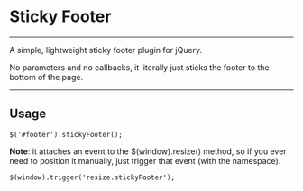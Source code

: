 # Sticky Footer

---

A simple, lightweight sticky footer plugin for jQuery.

No parameters and no callbacks, it literally just sticks the footer to the bottom of the page.

---

## Usage  
	
	$('#footer').stickyFooter();

**Note**: it attaches an event to the $(window).resize() method, so if you ever need to position it manually, just trigger that event (with the namespace).
	
	$(window).trigger('resize.stickyFooter');